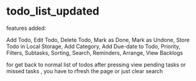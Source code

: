 # todo_list_updated
features added:

Add Todo,
Edit Todo,
Delete Todo,
Mark as Done,
Mark as Undone,
Store Todo in Local Storage,
Add Category,
Add Due-date to Todo,
Priority,
Filters,
Subtasks,
Sorting,
Search,
Reminders,
Arrange,
View Backlogs


for get back to normal list of todos after pressing view pending tasks or missed tasks , you have to rfresh the page or just clear search
